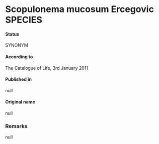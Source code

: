 # Scopulonema mucosum Ercegovic SPECIES

#### Status
SYNONYM

#### According to
The Catalogue of Life, 3rd January 2011

#### Published in
null

#### Original name
null

### Remarks
null